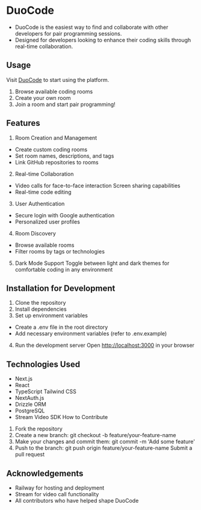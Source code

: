 # DuoCode

- DuoCode is the easiest way to find and collaborate with other developers for pair programming sessions.
- Designed for developers looking to enhance their coding skills through real-time collaboration.

## Usage

Visit [DuoCode](https://duocode-production.up.railway.app/) to start using the platform.

1. Browse available coding rooms
2. Create your own room
3. Join a room and start pair programming!

## Features

1. Room Creation and Management

- Create custom coding rooms
- Set room names, descriptions, and tags
- Link GitHub repositories to rooms

2. Real-time Collaboration

- Video calls for face-to-face interaction
Screen sharing capabilities
- Real-time code editing

3. User Authentication

- Secure login with Google authentication
- Personalized user profiles

4. Room Discovery

- Browse available rooms
- Filter rooms by tags or technologies

5. Dark Mode Support
Toggle between light and dark themes for comfortable coding in any environment

## Installation for Development

1. Clone the repository
2. Install dependencies
3. Set up environment variables

- Create a .env file in the root directory
- Add necessary environment variables (refer to .env.example)

4. Run the development server
Open <http://localhost:3000> in your browser

## Technologies Used

- Next.js
- React
- TypeScript
Tailwind CSS
- NextAuth.js
- Drizzle ORM
- PostgreSQL
- Stream Video SDK
How to Contribute

1. Fork the repository
2. Create a new branch: git checkout -b feature/your-feature-name
3. Make your changes and commit them: git commit -m 'Add some feature'
4. Push to the branch: git push origin feature/your-feature-name
Submit a pull request

## Acknowledgements

- Railway for hosting and deployment
- Stream for video call functionality
- All contributors who have helped shape DuoCode
